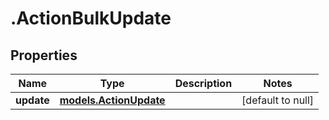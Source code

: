 # .ActionBulkUpdate

## Properties
Name | Type | Description | Notes
------------ | ------------- | ------------- | -------------
**update** | [**models.ActionUpdate**](models.ActionUpdate.md) |  | [default to null]


